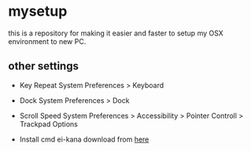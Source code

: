 # mysetup
this is a repository for making it easier and faster to setup my OSX environment to new PC.


## other settings

- Key Repeat
System Preferences > Keyboard

- Dock
System Preferences > Dock

- Scroll Speed
System Preferences > Accessibility > Pointer Controll > Trackpad Options

- Install cmd ei-kana
download from [here](https://ei-kana.appspot.com/)
